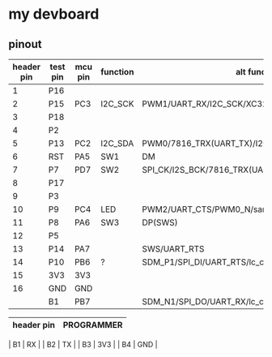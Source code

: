 
# my devboard

## pinout
| header pin | test pin | mcu pin | function | alt func. |
| --- | --- | --- | --- | --- |
| 1  | P16 |     |     |    |
| 2  | P15 | PC3 | I2C_SCK | PWM1/UART_RX/I2C_SCK/XC32K_I/PGA_N1 |
| 3  | P18 |     |     |   |
| 4  | P2  |     |     |   |
| 5  | P13 | PC2 | I2C_SDA | PWM0/7816_TRX(UART_TX)/I2C_SDA/XC32K_O/PGA_P1 |
| 6  | RST | PA5 | SW1 | DM |
| 7  | P7  | PD7 | SW2 | SPI_CK/I2S_BCK/7816_TRX(UART_TX) |
| 8  | P17 |     |     |  |
| 9  | P3  |     |     |  |
| 10 | P9  | PC4 | LED | PWM2/UART_CTS/PWM0_N/sar_aio<8> |
| 11 | P8  | PA6 | SW3 | DP(SWS) |
| 12 | P5  |     |     |  |
| 13 | P14 | PA7 |     | SWS/UART_RTS |
| 14 | P10 | PB6 | ?   | SDM_P1/SPI_DI/UART_RTS/lc_comp_ain<6>/sar_aio<6> |
| 15 | 3V3 | 3V3 |     |  |
| 16 | GND | GND |     |  |
|    | B1  | PB7 |     | SDM_N1/SPI_DO/UART_RX/lc_comp_ain<7>/sar_aio<7> |


| header pin | PROGRAMMER |
| --- | --- |

| B1 | RX |
| B2 | TX |
| B3 | 3V3 |
| B4 | GND |

